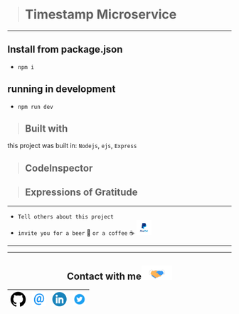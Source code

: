 > # Timestamp Microservice
---
## Install from package.json
* `npm i`

## running in development
* `npm run dev`

> ## Built with
this project was built in: `Nodejs`, `ejs`, `Express`

> ## CodeInspector

> ## Expressions of Gratitude
---
* `Tell others about this project`
* `invite you for a beer` 🍺 `or a coffee` ☕ [<img src="https://github.com/ricardo1470/MEVN/blob/main/src/public/images/paypal.png" alt="Github logo" width="34">](https://paypal.me/ricardo1470?locale.x=es_XC)
---

---
<div align="center">

<h2>
    Contact with me<img src="https://github.com/ricardo1470/ricardo1470/blob/master/img/Handshake.gif" height="32px">
</h2>

| [<img src="https://github.com/ricardo1470/ricardo1470/blob/master/img/GitHub.png" alt="Github logo" width="34">](https://github.com/ricardo1470/README/blob/master/README.md) | [<img src="https://github.com/ricardo1470/ricardo1470/blob/master/img/email.png" alt="email logo" height="32">](mailto:ricardo.alfonso.camayo@gmail.com) | [<img src="https://github.com/ricardo1470/ricardo1470/blob/master/img/linkedin-icon.png" alt="Linkedin Logo" width="32">](https://www.linkedin.com/in/ricardo-alfonso-camayo/) | [<img src="https://github.com/ricardo1470/ricardo1470/blob/master/img/twitter.png" alt="Twitter Logo" width="30">](https://twitter.com/RICARDO1470) |
|:---:|:---:|:---:|:---:|


</div>

